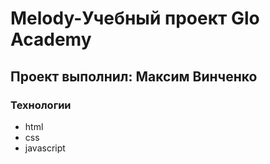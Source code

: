 # Melody-Учебный проект Glo Academy
## Проект выполнил: Максим Винченко

### Технологии
- html
- css
- javascript

